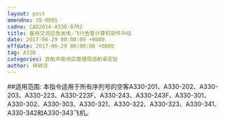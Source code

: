 ```yaml
---
layout: post
amendno: 39-9095
cadno: CAD2014-A330-07R2
title: 备用交流应急发电-飞行告警计算机软件升级
date: 2017-06-29 00:00:00 +0800
effdate: 2017-06-29 00:00:00 +0800
tag: A330
categories: 民航中南地区管理局适航审定处
author: 钟颖芬
---
```


##适用范围:
本指令适用于所有序列号的空客A330-201、A330-202、A330-203、A330-223、A330-223F、A330-243、A330-243F、A330-301、A330-302、A330-303、A330-321、A330-322、A330-323、A330-341、A330-342和A330-343飞机。

